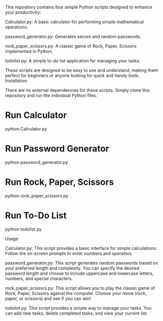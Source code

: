 This repository contains four simple Python scripts designed to enhance your productivity:

Calculator.py: A basic calculator for performing simple mathematical operations.

password_generator.py: Generates secure and random passwords.

rock_paper_scissors.py: A classic game of Rock, Paper, Scissors implemented in Python.

todolist.py: A simple to-do list application for managing your tasks.

These scripts are designed to be easy to use and understand, making them perfect for beginners or anyone looking for quick and handy tools.
Installation

There are no external dependencies for these scripts. Simply clone this repository and run the individual Python files.


# Run Calculator
python Calculator.py

# Run Password Generator
python password_generator.py

# Run Rock, Paper, Scissors
python rock_paper_scissors.py

# Run To-Do List
python todolist.py


Usage

Calculator.py: This script provides a basic interface for simple calculations. Follow the on-screen prompts to enter numbers and operators.

password_generator.py: This script generates random passwords based on your preferred length and complexity. You can specify the desired password length and choose to include uppercase and lowercase letters, numbers, and special characters.

rock_paper_scissors.py: This script allows you to play the classic game of Rock, Paper, Scissors against the computer. Choose your move (rock, paper, or scissors) and see if you can win!

todolist.py: This script provides a simple way to manage your tasks. You can add new tasks, delete completed tasks, and view your current list.
